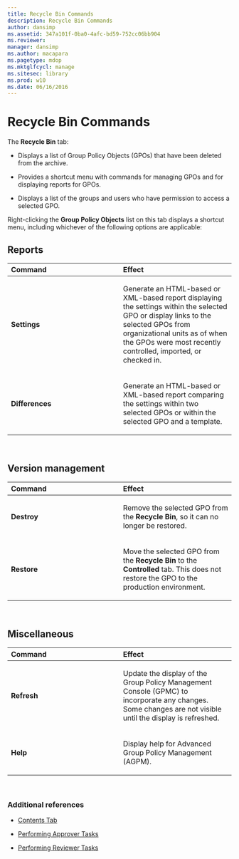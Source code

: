 ```yaml
---
title: Recycle Bin Commands
description: Recycle Bin Commands
author: dansimp
ms.assetid: 347a101f-0ba0-4afc-bd59-752cc06bb904
ms.reviewer: 
manager: dansimp
ms.author: macapara
ms.pagetype: mdop
ms.mktglfcycl: manage
ms.sitesec: library
ms.prod: w10
ms.date: 06/16/2016
---
```



# Recycle Bin Commands


The **Recycle Bin** tab:

-   Displays a list of Group Policy Objects (GPOs) that have been deleted from the archive.

-   Provides a shortcut menu with commands for managing GPOs and for displaying reports for GPOs.

-   Displays a list of the groups and users who have permission to access a selected GPO.

Right-clicking the **Group Policy Objects** list on this tab displays a shortcut menu, including whichever of the following options are applicable:

## Reports


<table>
<colgroup>
<col width="50%" />
<col width="50%" />
</colgroup>
<thead>
<tr class="header">
<th align="left">Command</th>
<th align="left">Effect</th>
</tr>
</thead>
<tbody>
<tr class="odd">
<td align="left"><p><strong>Settings</strong></p></td>
<td align="left"><p>Generate an HTML-based or XML-based report displaying the settings within the selected GPO or display links to the selected GPOs from organizational units as of when the GPOs were most recently controlled, imported, or checked in.</p></td>
</tr>
<tr class="even">
<td align="left"><p><strong>Differences</strong></p></td>
<td align="left"><p>Generate an HTML-based or XML-based report comparing the settings within two selected GPOs or within the selected GPO and a template.</p></td>
</tr>
</tbody>
</table>

 

## Version management


<table>
<colgroup>
<col width="50%" />
<col width="50%" />
</colgroup>
<thead>
<tr class="header">
<th align="left">Command</th>
<th align="left">Effect</th>
</tr>
</thead>
<tbody>
<tr class="odd">
<td align="left"><p><strong>Destroy</strong></p></td>
<td align="left"><p>Remove the selected GPO from the <strong>Recycle Bin</strong>, so it can no longer be restored.</p></td>
</tr>
<tr class="even">
<td align="left"><p><strong>Restore</strong></p></td>
<td align="left"><p>Move the selected GPO from the <strong>Recycle Bin</strong> to the <strong>Controlled</strong> tab. This does not restore the GPO to the production environment.</p></td>
</tr>
</tbody>
</table>

 

## Miscellaneous


<table>
<colgroup>
<col width="50%" />
<col width="50%" />
</colgroup>
<thead>
<tr class="header">
<th align="left">Command</th>
<th align="left">Effect</th>
</tr>
</thead>
<tbody>
<tr class="odd">
<td align="left"><p><strong>Refresh</strong></p></td>
<td align="left"><p>Update the display of the Group Policy Management Console (GPMC) to incorporate any changes. Some changes are not visible until the display is refreshed.</p></td>
</tr>
<tr class="even">
<td align="left"><p><strong>Help</strong></p></td>
<td align="left"><p>Display help for Advanced Group Policy Management (AGPM).</p></td>
</tr>
</tbody>
</table>

 

### Additional references

-   [Contents Tab](contents-tab-agpm40.md)

-   [Performing Approver Tasks](performing-approver-tasks-agpm40.md)

-   [Performing Reviewer Tasks](performing-reviewer-tasks-agpm40.md)

 

 





